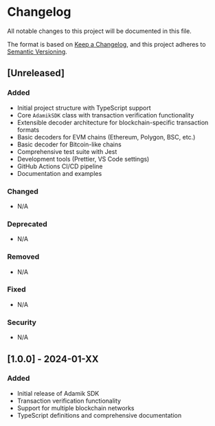 # Changelog

All notable changes to this project will be documented in this file.

The format is based on [Keep a Changelog](https://keepachangelog.com/en/1.0.0/),
and this project adheres to [Semantic Versioning](https://semver.org/spec/v2.0.0.html).

## [Unreleased]

### Added
- Initial project structure with TypeScript support
- Core `AdamikSDK` class with transaction verification functionality
- Extensible decoder architecture for blockchain-specific transaction formats
- Basic decoders for EVM chains (Ethereum, Polygon, BSC, etc.)
- Basic decoder for Bitcoin-like chains
- Comprehensive test suite with Jest
- Development tools (Prettier, VS Code settings)
- GitHub Actions CI/CD pipeline
- Documentation and examples

### Changed
- N/A

### Deprecated
- N/A

### Removed
- N/A

### Fixed
- N/A

### Security
- N/A

## [1.0.0] - 2024-01-XX

### Added
- Initial release of Adamik SDK
- Transaction verification functionality
- Support for multiple blockchain networks
- TypeScript definitions and comprehensive documentation